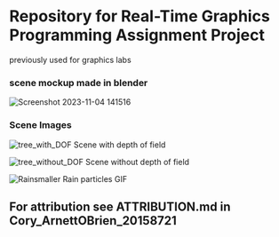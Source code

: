 # Repository for Real-Time Graphics Programming Assignment Project
previously used for graphics labs 


### scene mockup made in blender
![Screenshot 2023-11-04 141516](https://github.com/Landwere/Realtime-Graphics-Labs/assets/61661123/6811e086-54b3-4311-ab89-3a84a7e118f8)

### Scene Images
![tree_with_DOF](https://github.com/Landwere/Realtime-Graphics-Labs/assets/61661123/44de0832-a19b-42f9-a7fa-807cfd008110)
Scene with depth of field

![tree_without_DOF](https://github.com/Landwere/Realtime-Graphics-Labs/assets/61661123/682a5cee-f3b0-43cb-b54d-c06baf08999b)
Scene without depth of field

![Rainsmaller](https://github.com/Landwere/Realtime-Graphics-Labs/assets/61661123/a9b3b406-7b4f-40c7-ab51-d33e84315b17) 
Rain particles GIF

## For attribution see ATTRIBUTION.md in Cory_ArnettOBrien_20158721
